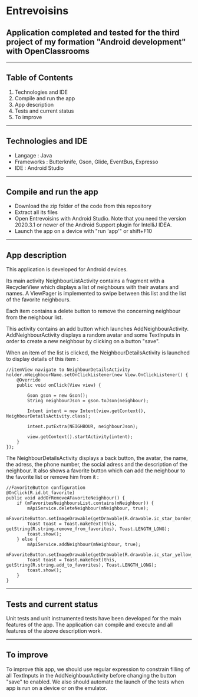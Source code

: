 # Entrevoisins
## Application completed and tested for the third project of my formation "Android development" with OpenClassrooms 
***
## Table of Contents
1. Technologies and IDE
2. Compile and run the app
3. App description
4. Tests and current status
5. To improve
***
## Technologies and IDE
* Langage : Java
* Frameworks : Butterknife, Gson, Glide, EventBus, Expresso
* IDE : Android Studio
***
## Compile and run the app
* Download the zip folder of the code from this repository
* Extract all its files
* Open Entrevoisins with Android Studio. Note that you need the version 2020.3.1 or newer of the Android Support plugin for IntelliJ IDEA.
* Launch the app on a device with "run 'app'" or shift+F10

***
## App description
This application is developed for Android devices.

Its main activity NeighbourListActivity contains a fragment with a RecyclerView which displays a list of neighbours with their avatars and names. A ViewPager is implemented to swipe between this list and the list of the favorite neighbours.

Each item contains a delete button to remove the concerning neighbour from the neighbour list.

This activity contains an add button which launches AddNeighbourActivity. AddNeighbourActivity displays a random avatar and some TextInputs in order to create a new neighbour by clicking on a button "save".

When an item of the list is clicked, the NeighbourDetailsActivity is launched to display details of this item :

    //itemView navigate to NeighbourDetailsActivity
    holder.mNeighbourName.setOnClickListener(new View.OnClickListener() {
        @Override
        public void onClick(View view) {

            Gson gson = new Gson();
            String neighbourJson = gson.toJson(neighbour);

            Intent intent = new Intent(view.getContext(), NeighbourDetailsActivity.class);

            intent.putExtra(NEIGHBOUR, neighbourJson);

            view.getContext().startActivity(intent);
        }
    });

The NeighbourDetailsActivity displays a back button, the avatar, the name, the adress, the phone number, the social adress and the description of the neighbour. It also shows a favorite button which can add the neighbour to the favorite list or remove him from it :

    //FavoriteButton configuration
    @OnClick(R.id.bt_favorite)
    public void addOrRemoveAFavoriteNeighbour() {
        if (mFavoritesNeighboursList.contains(mNeighbour)) {
            mApiService.deleteNeighbour(mNeighbour, true);
            mFavoriteButton.setImageDrawable(getDrawable(R.drawable.ic_star_border_yellow_24dp));
            Toast toast = Toast.makeText(this, getString(R.string.remove_from_favorites), Toast.LENGTH_LONG);
            toast.show();
        } else {
            mApiService.addNeighbour(mNeighbour, true);
            mFavoriteButton.setImageDrawable(getDrawable(R.drawable.ic_star_yellow_24dp));
            Toast toast = Toast.makeText(this, getString(R.string.add_to_favorites), Toast.LENGTH_LONG);
            toast.show();
        }
    }
    
***
## Tests and current status
Unit tests and unit instrumented tests have been developed for the main features of the app.
The application can compile and execute and all features of the above description work.

***
## To improve
To improve this app, we should use regular expression to constrain filling of all TextInputs in the AddNeighbourActivity before changing the button "save" to enabled.
We also should automate the launch of the tests when app is run on a device or on the emulator.
